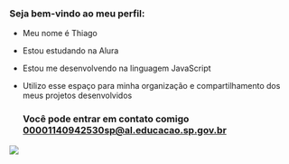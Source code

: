### Seja bem-vindo ao meu perfil:
- Meu nome é Thiago
- Estou estudando na Alura
- Estou me desenvolvendo na linguagem JavaScript
- Utilizo esse espaço para minha organização e compartilhamento dos meus projetos desenvolvidos

  ### Você pode entrar em contato comigo 00001140942530sp@al.educacao.sp.gov.br
![](https://media1.tenor.com/m/uGN34orccIEAAAAC/skillissue-skill.gif)
